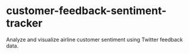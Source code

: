# customer-feedback-sentiment-tracker
Analyze and visualize airline customer sentiment using Twitter feedback data.
